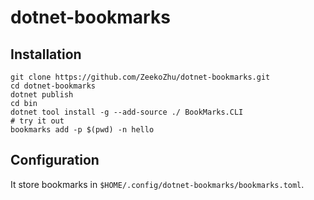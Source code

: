 # dotnet-bookmarks

## Installation

```shell
git clone https://github.com/ZeekoZhu/dotnet-bookmarks.git
cd dotnet-bookmarks
dotnet publish
cd bin
dotnet tool install -g --add-source ./ BookMarks.CLI
# try it out
bookmarks add -p $(pwd) -n hello
```

## Configuration

It store bookmarks in `$HOME/.config/dotnet-bookmarks/bookmarks.toml`.

